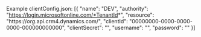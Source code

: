 Example clientConfig.json:
[{ 
    "name": "DEV",
    "authority": "https://login.microsoftonline.com/*TenantId*",
    "resource": "https://*org*.api.crm4.dynamics.com/", 
    "clientId": "00000000-0000-0000-0000-000000000000", 
    "clientSecret": "",
    "username": "", 
    "password": ""
}]
